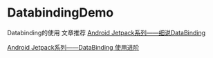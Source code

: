 # DatabindingDemo
Databinding的使用
文章推荐
[Android Jetpack系列——细说DataBinding](https://www.jianshu.com/p/2b715d788423)  

[Android Jetpack系列——DataBinding 使用进阶](https://www.jianshu.com/p/22f7d7703381)
